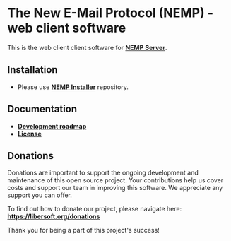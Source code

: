 # The New E-Mail Protocol (NEMP) - web client software

This is the web client client software for [**NEMP Server**](https://github.com/libersoft-org/nemp-server/).

## Installation

- Please use [**NEMP Installer**](https://github.com/libersoft-org/nemp-install/) repository.

## Documentation

- [**Development roadmap**](./ROADMAP.md)
- [**License**](./LICENSE)

## Donations

Donations are important to support the ongoing development and maintenance of this open source project. Your contributions help us cover costs and support our team in improving this software. We appreciate any support you can offer.

To find out how to donate our project, please navigate here: **https://libersoft.org/donations**

Thank you for being a part of this project's success!
